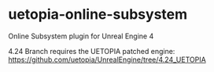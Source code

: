 # uetopia-online-subsystem
Online Subsystem plugin for Unreal Engine 4

4.24 Branch requires the UETOPIA patched engine:
https://github.com/uetopia/UnrealEngine/tree/4.24_UETOPIA
